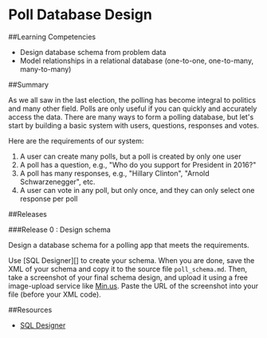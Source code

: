 # Poll Database Design 
 
##Learning Competencies 

* Design database schema from problem data
* Model relationships in a relational database (one-to-one, one-to-many, many-to-many)

##Summary 

 As we all saw in the last election, the polling has become integral to politics and many other field.  Polls are only useful if you can quickly and accurately access the data.  There are many ways to form a polling database, but let's start by building a basic system with users, questions, responses and votes. 

Here are the requirements of our system: 

1. A user can create many polls, but a poll is created by only one user
2. A poll has a question, e.g., "Who do you support for President in 2016?"
3. A poll has many responses, e.g., "Hillary Clinton", "Arnold Schwarzenegger", etc.
4. A user can vote in any poll, but only once, and they can only select one response per poll

##Releases

###Release 0 : Design schema

Design a database schema for a polling app that meets the requirements.
 

Use [SQL Designer][] to create your schema.  When you are done, save the XML of your schema and copy it to the source file `poll_schema.md`. Then, take a screenshot of your final schema design, and upload it using a free image-upload service like [Min.us](http://minus.com).  Paste the URL of the screenshot into your file (before your XML code). 

<!-- ##Optimize Your Learning  -->

##Resources

* [SQL Designer](https://socrates.devbootcamp.com//sql.html)